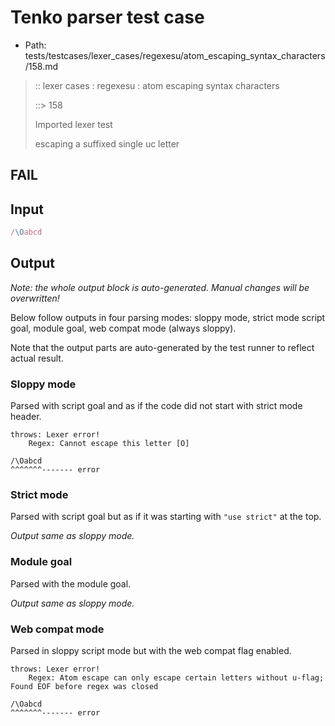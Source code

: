 # Tenko parser test case

- Path: tests/testcases/lexer_cases/regexesu/atom_escaping_syntax_characters/158.md

> :: lexer cases : regexesu : atom escaping syntax characters
>
> ::> 158
>
> Imported lexer test
>
> escaping a suffixed single uc letter

## FAIL

## Input

`````js
/\Oabcd
`````

## Output

_Note: the whole output block is auto-generated. Manual changes will be overwritten!_

Below follow outputs in four parsing modes: sloppy mode, strict mode script goal, module goal, web compat mode (always sloppy).

Note that the output parts are auto-generated by the test runner to reflect actual result.

### Sloppy mode

Parsed with script goal and as if the code did not start with strict mode header.

`````
throws: Lexer error!
    Regex: Cannot escape this letter [O]

/\Oabcd
^^^^^^^------- error
`````

### Strict mode

Parsed with script goal but as if it was starting with `"use strict"` at the top.

_Output same as sloppy mode._

### Module goal

Parsed with the module goal.

_Output same as sloppy mode._

### Web compat mode

Parsed in sloppy script mode but with the web compat flag enabled.

`````
throws: Lexer error!
    Regex: Atom escape can only escape certain letters without u-flag; Found EOF before regex was closed

/\Oabcd
^^^^^^^------- error
`````

